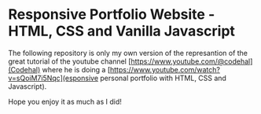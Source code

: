 # Responsive Portfolio Website - HTML, CSS and Vanilla Javascript

The following repository is only my own version of the represantion of the great tutorial of the youtube channel [https://www.youtube.com/@codehal](Codehal) where he is doing a [https://www.youtube.com/watch?v=sQoiM7i5Nqc](esponsive personal portfolio with HTML, CSS and Javascript).

Hope you enjoy it as much as I did!
